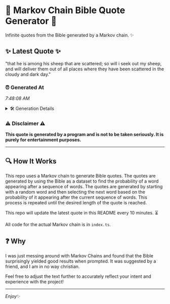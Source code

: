 # 📖 Markov Chain Bible Quote Generator 📖

Infinite quotes from the Bible generated by a Markov chain. ✨

## ✨ Latest Quote ✨
"that he is among his sheep that are scattered; so will i seek out my sheep, and will deliver them out of all places where they have been scattered in the cloudy and dark day."

### ⏰ Generated At
*7:48:08 AM*

<details>
    <summary>🛠️ Generation Details</summary>
    <p>
        <strong>🌱 Seed:</strong> that<br>
        <strong>🔄 Iterations:</strong> 34<br>
        <strong>📜 Context History:</strong><br>[ that ]: he<br>[ that, he ]: is<br>[ that, he, is ]: among<br>[ that, he, is, among ]: his<br>[ that, he, is, among, his ]: sheep<br>[ that, he, is, among, his, sheep ]: that<br>[ he, is, among, his, sheep, that ]: are<br>[ is, among, his, sheep, that, are ]: scattered;<br>[ among, his, sheep, that, are, scattered; ]: so<br>[ his, sheep, that, are, scattered;, so ]: will<br>[ sheep, that, are, scattered;, so, will ]: i<br>[ that, are, scattered;, so, will, i ]: seek<br>[ are, scattered;, so, will, i, seek ]: out<br>[ scattered;, so, will, i, seek, out ]: my<br>[ so, will, i, seek, out, my ]: sheep,<br>[ will, i, seek, out, my, sheep, ]: and<br>[ i, seek, out, my, sheep,, and ]: will<br>[ seek, out, my, sheep,, and, will ]: deliver<br>[ out, my, sheep,, and, will, deliver ]: them<br>[ my, sheep,, and, will, deliver, them ]: out<br>[ sheep,, and, will, deliver, them, out ]: of<br>[ and, will, deliver, them, out, of ]: all<br>[ will, deliver, them, out, of, all ]: places<br>[ deliver, them, out, of, all, places ]: where<br>[ them, out, of, all, places, where ]: they<br>[ out, of, all, places, where, they ]: have<br>[ of, all, places, where, they, have ]: been<br>[ all, places, where, they, have, been ]: scattered<br>[ places, where, they, have, been, scattered ]: in<br>[ where, they, have, been, scattered, in ]: the<br>[ they, have, been, scattered, in, the ]: cloudy<br>[ have, been, scattered, in, the, cloudy ]: and<br>[ been, scattered, in, the, cloudy, and ]: dark<br>[ scattered, in, the, cloudy, and, dark ]: day.<br>
    </p>
</details>

### ⚠️ Disclaimer ⚠️
**This quote is generated by a program and is not to be taken seriously. It is purely for entertainment purposes.**

---

## 🔍 How It Works

This repo uses a Markov chain to generate Bible quotes. The quotes are generated by using the Bible as a dataset to find the probability of a word appearing after a sequence of words. The quotes are generated by starting with a random word and then selecting the next word based on the probability of it appearing after the current sequence of words. This process is repeated until the desired length of the quote is reached.

This repo will update the latest quote in this README every 10 minutes. ⏳

All code for the actual Markov chain is in `index.ts`.

## ❓ Why

I was just messing around with Markov Chains and found that the Bible surprisingly yielded good results when prompted. 
It was suggested by a friend, and I am in no way christian.

Feel free to adjust the text further to accurately reflect your intent and experience with the project!

---

*Enjoy*✨
